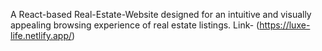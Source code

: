 A React-based Real-Estate-Website designed for an intuitive and visually appealing browsing experience of real estate listings.
Link-  (https://luxe-life.netlify.app/)
